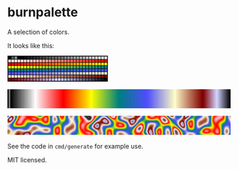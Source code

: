 # burnpalette

A selection of colors.

It looks like this:

![palette](img/palette.png)

![palette](img/gfx-burn-palette.png)

![palette](img/gfx-burn-simplex.png)

See the code in `cmd/generate` for example use.

MIT licensed.

